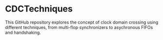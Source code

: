 # CDCTechniques
This GitHub repository explores the concept of clock domain crossing using different techniques, from multi-flop synchronizers to asychronous FIFOs and handshaking.
